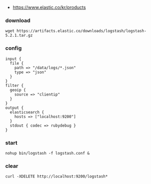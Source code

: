 
 * https://www.elastic.co/kr/products

### download
```
wget https://artifacts.elastic.co/downloads/logstash/logstash-5.2.1.tar.gz
```

### config
```
input {
  file {
    path => "/data/logs/*.json"
    type => "json"
  }
}
filter {
  geoip {
    source => "clientip"
  }
}
output {
  elasticsearch {
    hosts => ["localhost:9200"]
  }
  stdout { codec => rubydebug }
}
```

### start 
```
nohup bin/logstash -f logstash.conf &
```

### clear
```
curl -XDELETE http://localhost:9200/logstash*
```
